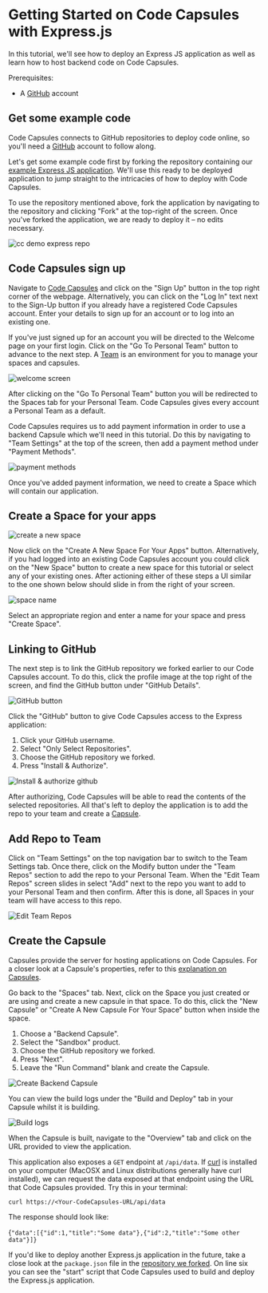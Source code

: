 
# Getting Started on Code Capsules with Express.js

In this tutorial, we'll see how to deploy an Express JS application as well as learn how to host backend code on Code Capsules. 

Prerequisites:

* A [GitHub](https://github.com) account

## Get some example code

Code Capsules connects to GitHub repositories to deploy code online, so you'll need a [GitHub](https://github.com) account to follow along. 

Let's get some example code first by forking the repository containing our [example Express JS application](https://github.com/codecapsules-io/demo-express-js). We'll use this ready to be deployed application to jump straight to the intricacies of how to deploy with Code Capsules. 

To use the repository mentioned above, fork the application by navigating to the repository and clicking "Fork" at the top-right of the screen. Once you've forked the application, we are ready to deploy it – no edits necessary. 

![cc demo express repo](images/cc-demo-express-github.png)

## Code Capsules sign up

Navigate to [Code Capsules](https://codecapsules.io/) and click on the "Sign Up" button in the top right corner of the webpage. Alternatively, you can click on the "Log In" text next to the Sign-Up button if you already have a registered Code Capsules account. Enter your details to sign up for an account or to log into an existing one. 

If you've just signed up for an account you will be directed to the Welcome page on your first login. Click on the "Go To Personal Team" button to advance to the next step. A [Team](https://codecapsules.io/docs/faq/what-is-a-team/) is an environment for you to manage your spaces and capsules.

![welcome screen](images/welcome-screen.jpg)

After clicking on the "Go To Personal Team" button you will be redirected to the Spaces tab for your Personal Team. Code Capsules gives every account a Personal Team as a default.

Code Capsules requires us to add payment information in order to use a backend Capsule which we'll need in this tutorial. Do this by navigating to "Team Settings" at the top of the screen, then add a payment method under "Payment Methods". 

![payment methods](images/payment-methods.png)

Once you've added payment information, we need to create a Space which will contain our application.

## Create a Space for your apps

![create a new space](images/spaces.png)

Now click on the "Create A New Space For Your Apps" button. Alternatively, if you had logged into an existing Code Capsules account you could click on the "New Space" button to create a new space for this tutorial or select any of your existing ones. After actioning either of these steps a UI similar to the one shown below should slide in from the right of your screen.  

![space name](images/space-name.png)

Select an appropriate region and enter a name for your space and press "Create Space".

## Linking to GitHub

The next step is to link the GitHub repository we forked earlier to our Code Capsules account. To do this, click the profile image at the top right of the screen, and find the GitHub button under "GitHub Details".

![GitHub button](images/git-button.png)

Click the "GitHub" button to give Code Capsules access to the Express application:

1. Click your GitHub username.
2. Select "Only Select Repositories".
3. Choose the GitHub repository we forked.
4. Press "Install & Authorize".

![Install & authorize github](images/github-integration.gif)

After authorizing, Code Capsules will be able to read the contents of the selected repositories. All that's left to deploy the application is to add the repo to your team and create a [Capsule](https://codecapsules.io/docs/faq/what-is-a-capsule). 

## Add Repo to Team

Click on "Team Settings" on the top navigation bar to switch to the Team Settings tab. Once there, click on the Modify button under the "Team Repos" section to add the repo to your Personal Team. When the "Edit Team Repos" screen slides in select "Add" next to the repo you want to add to your Personal Team and then confirm. After this is done, all Spaces in your team will have access to this repo. 

![Edit Team Repos](images/team-repos.gif)

## Create the Capsule

Capsules provide the server for hosting applications on Code Capsules. For a closer look at a Capsule's properties, refer to this [explanation on Capsules](https://codecapsules.io/docs/faq/what-is-a-capsule/).

Go back to the "Spaces" tab. Next, click on the Space you just created or are using and create a new capsule in that space. To do this, click the "New Capsule" or "Create A New Capsule For Your Space" button when inside the space.

1. Choose a "Backend Capsule".
2. Select the "Sandbox" product.
3. Choose the GitHub repository we forked.
4. Press "Next".
5. Leave the "Run Command" blank and create the Capsule.

![Create Backend Capsule](images/creating-backend-capsule.gif)

You can view the build logs under the "Build and Deploy" tab in your Capsule whilst it is building. 

![Build logs](images/backend-capsule-build-logs.png)

When the Capsule is built, navigate to the "Overview" tab and click on the URL provided to view the application.  

This application also exposes a `GET` endpoint at `/api/data`. If [curl](https://curl.se/download.html) is installed on your computer (MacOSX and Linux distributions generally have curl installed), we can request the data exposed at that endpoint using the URL that Code Capsules provided. Try this in your terminal:

`curl https://<Your-CodeCapsules-URL/api/data`

The response should look like: 

{`"data":[{"id":1,"title":"Some data"},{"id":2,"title":"Some other data"}]}`

If you'd like to deploy another Express.js application in the future, take a close look at the `package.json` file in the [repository we forked](https://github.com/codecapsules-io/demo-express-js). On line six you can see the "start" script that Code Capsules used to build and deploy the Express.js application. 
